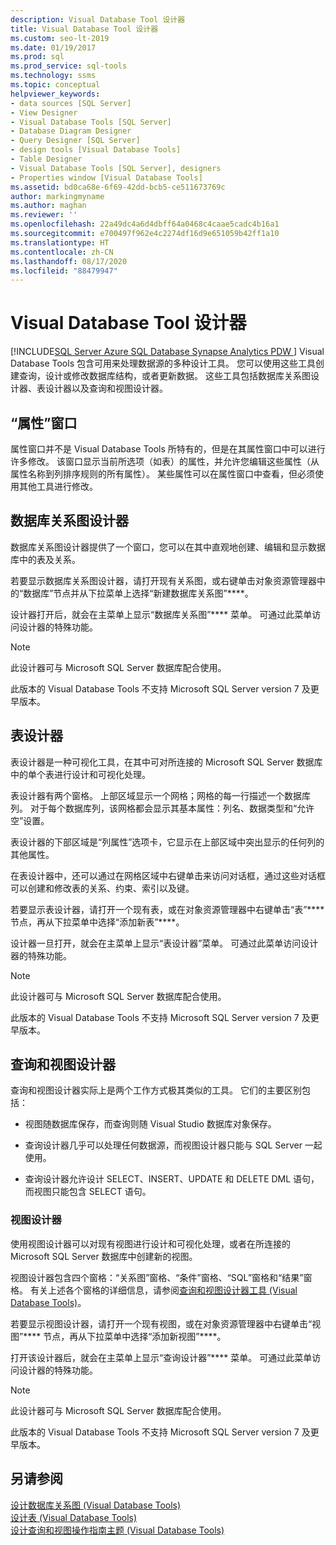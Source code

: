 ```yaml
---
description: Visual Database Tool 设计器
title: Visual Database Tool 设计器
ms.custom: seo-lt-2019
ms.date: 01/19/2017
ms.prod: sql
ms.prod_service: sql-tools
ms.technology: ssms
ms.topic: conceptual
helpviewer_keywords:
- data sources [SQL Server]
- View Designer
- Visual Database Tools [SQL Server]
- Database Diagram Designer
- Query Designer [SQL Server]
- design tools [Visual Database Tools]
- Table Designer
- Visual Database Tools [SQL Server], designers
- Properties window [Visual Database Tools]
ms.assetid: bd0ca68e-6f69-42dd-bcb5-ce511673769c
author: markingmyname
ms.author: maghan
ms.reviewer: ''
ms.openlocfilehash: 22a49dc4a6d4dbff64a0468c4caae5cadc4b16a1
ms.sourcegitcommit: e700497f962e4c2274df16d9e651059b42ff1a10
ms.translationtype: HT
ms.contentlocale: zh-CN
ms.lasthandoff: 08/17/2020
ms.locfileid: "88479947"
---
```

# <a name="visual-database-tool-designers"></a>Visual Database Tool 设计器
[!INCLUDE[SQL Server Azure SQL Database Synapse Analytics PDW ](../../includes/applies-to-version/sql-asdb-asdbmi-asa-pdw.md)]
Visual Database Tools 包含可用来处理数据源的多种设计工具。 您可以使用这些工具创建查询，设计或修改数据库结构，或者更新数据。 这些工具包括数据库关系图设计器、表设计器以及查询和视图设计器。  
  
## <a name="properties-window"></a>“属性”窗口  
属性窗口并不是 Visual Database Tools 所特有的，但是在其属性窗口中可以进行许多修改。 该窗口显示当前所选项（如表）的属性，并允许您编辑这些属性（从属性名称到列排序规则的所有属性）。 某些属性可以在属性窗口中查看，但必须使用其他工具进行修改。  
  
## <a name="database-diagram-designer"></a>数据库关系图设计器  
数据库关系图设计器提供了一个窗口，您可以在其中直观地创建、编辑和显示数据库中的表及关系。  
  
若要显示数据库关系图设计器，请打开现有关系图，或右键单击对象资源管理器中的“数据库”节点并从下拉菜单上选择“新建数据库关系图”****。  
  
设计器打开后，就会在主菜单上显示“数据库关系图”**** 菜单。 可通过此菜单访问设计器的特殊功能。  
  
> [!NOTE]  
> 此设计器可与 Microsoft SQL Server 数据库配合使用。  
>   
> 此版本的 Visual Database Tools 不支持 Microsoft SQL Server version 7 及更早版本。  
  
## <a name="table-designer"></a>表设计器  
表设计器是一种可视化工具，在其中可对所连接的 Microsoft SQL Server 数据库中的单个表进行设计和可视化处理。  
  
表设计器有两个窗格。 上部区域显示一个网格；网格的每一行描述一个数据库列。 对于每个数据库列，该网格都会显示其基本属性：列名、数据类型和“允许空”设置。  
  
表设计器的下部区域是“列属性”选项卡，它显示在上部区域中突出显示的任何列的其他属性。  
  
在表设计器中，还可以通过在网格区域中右键单击来访问对话框，通过这些对话框可以创建和修改表的关系、约束、索引以及键。  
  
若要显示表设计器，请打开一个现有表，或在对象资源管理器中右键单击“表”**** 节点，再从下拉菜单中选择“添加新表”****。  
  
设计器一旦打开，就会在主菜单上显示“表设计器”菜单。 可通过此菜单访问设计器的特殊功能。  
  
> [!NOTE]  
> 此设计器可与 Microsoft SQL Server 数据库配合使用。  
>   
> 此版本的 Visual Database Tools 不支持 Microsoft SQL Server version 7 及更早版本。  
  
## <a name="query-and-view-designer"></a>查询和视图设计器  
查询和视图设计器实际上是两个工作方式极其类似的工具。 它们的主要区别包括：  
  
-   视图随数据库保存，而查询则随 Visual Studio 数据库对象保存。  
  
-   查询设计器几乎可以处理任何数据源，而视图设计器只能与 SQL Server 一起使用。  
  
-   查询设计器允许设计 SELECT、INSERT、UPDATE 和 DELETE DML 语句，而视图只能包含 SELECT 语句。  
  
### <a name="view-designer"></a>视图设计器  
使用视图设计器可以对现有视图进行设计和可视化处理，或者在所连接的 Microsoft SQL Server 数据库中创建新的视图。  
  
视图设计器包含四个窗格：“关系图”窗格、“条件”窗格、“SQL”窗格和“结果”窗格。 有关上述各个窗格的详细信息，请参阅[查询和视图设计器工具 (Visual Database Tools)](../../ssms/visual-db-tools/query-and-view-designer-tools-visual-database-tools.md)。  
  
若要显示视图设计器，请打开一个现有视图，或在对象资源管理器中右键单击“视图”**** 节点，再从下拉菜单中选择“添加新视图”****。  
  
打开该设计器后，就会在主菜单上显示“查询设计器”**** 菜单。 可通过此菜单访问设计器的特殊功能。  
  
> [!NOTE]  
> 此设计器可与 Microsoft SQL Server 数据库配合使用。  
>   
> 此版本的 Visual Database Tools 不支持 Microsoft SQL Server version 7 及更早版本。  
  
## <a name="see-also"></a>另请参阅  
[设计数据库关系图 (Visual Database Tools)](../../ssms/visual-db-tools/design-database-diagrams-visual-database-tools.md)  
[设计表 (Visual Database Tools)](../../ssms/visual-db-tools/design-tables-visual-database-tools.md)  
[设计查询和视图操作指南主题 (Visual Database Tools)](../../ssms/visual-db-tools/design-queries-and-views-how-to-topics-visual-database-tools.md)  
  
